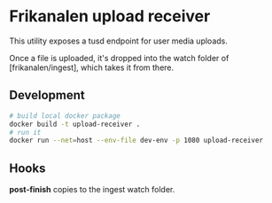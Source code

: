 # Frikanalen upload receiver

This utility exposes a tusd endpoint for user media uploads.

Once a file is uploaded, it's dropped into the watch folder of [frikanalen/ingest], which takes it from there.

## Development

```bash
# build local docker package
docker build -t upload-receiver .
# run it
docker run --net=host --env-file dev-env -p 1080 upload-receiver
```

## Hooks

**post-finish** copies to the ingest watch folder.
